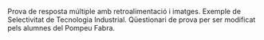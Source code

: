 Prova de resposta múltiple amb retroalimentació i imatges.
Exemple de Selectivitat de Tecnologia Industrial.
Qüestionari de prova per ser modificat pels alumnes del Pompeu Fabra.
